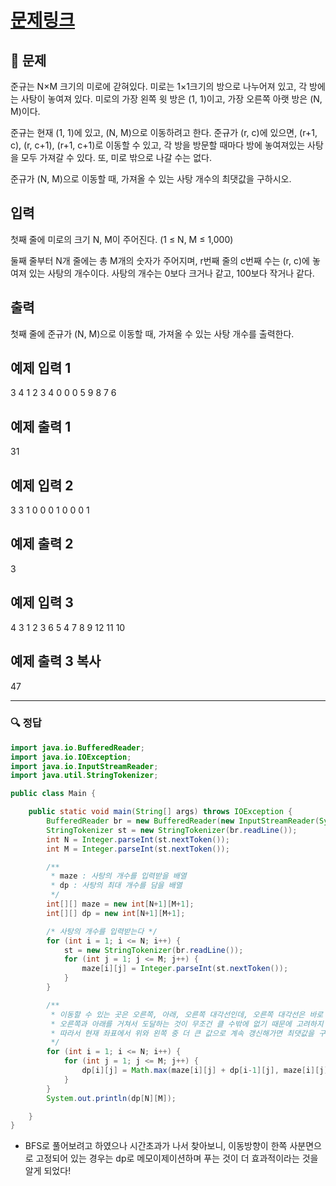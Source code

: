 # [문제링크](https://www.acmicpc.net/problem/11048)

## 📝 문제

준규는 N×M 크기의 미로에 갇혀있다. 미로는 1×1크기의 방으로 나누어져 있고, 각 방에는 사탕이 놓여져 있다. 미로의 가장 왼쪽 윗 방은 (1, 1)이고, 가장 오른쪽 아랫 방은 (N, M)이다.

준규는 현재 (1, 1)에 있고, (N, M)으로 이동하려고 한다. 준규가 (r, c)에 있으면, (r+1, c), (r, c+1), (r+1, c+1)로 이동할 수 있고, 각 방을 방문할 때마다 방에 놓여져있는 사탕을 모두 가져갈 수 있다. 또, 미로 밖으로 나갈 수는 없다.

준규가 (N, M)으로 이동할 때, 가져올 수 있는 사탕 개수의 최댓값을 구하시오.

## 입력

첫째 줄에 미로의 크기 N, M이 주어진다. (1 ≤ N, M ≤ 1,000)

둘째 줄부터 N개 줄에는 총 M개의 숫자가 주어지며, r번째 줄의 c번째 수는 (r, c)에 놓여져 있는 사탕의 개수이다. 사탕의 개수는 0보다 크거나 같고, 100보다 작거나 같다.

## 출력

첫째 줄에 준규가 (N, M)으로 이동할 때, 가져올 수 있는 사탕 개수를 출력한다.

## 예제 입력 1 

3 4
1 2 3 4
0 0 0 5
9 8 7 6

## 예제 출력 1 

31

## 예제 입력 2 

3 3
1 0 0
0 1 0
0 0 1

## 예제 출력 2 

3

## 예제 입력 3 

4 3
1 2 3
6 5 4
7 8 9
12 11 10

## 예제 출력 3 복사

47


---

### 🔍 정답

```java
import java.io.BufferedReader;
import java.io.IOException;
import java.io.InputStreamReader;
import java.util.StringTokenizer;

public class Main {

    public static void main(String[] args) throws IOException {
        BufferedReader br = new BufferedReader(new InputStreamReader(System.in));
        StringTokenizer st = new StringTokenizer(br.readLine());
        int N = Integer.parseInt(st.nextToken());
        int M = Integer.parseInt(st.nextToken());

        /**
         * maze : 사탕의 개수를 입력받을 배열
         * dp : 사탕의 최대 개수를 담을 배열
         */
        int[][] maze = new int[N+1][M+1];
        int[][] dp = new int[N+1][M+1];

        /* 사탕의 개수를 입력받는다 */
        for (int i = 1; i <= N; i++) {
            st = new StringTokenizer(br.readLine());
            for (int j = 1; j <= M; j++) {
                maze[i][j] = Integer.parseInt(st.nextToken());
            }
        }

        /**
         * 이동할 수 있는 곳은 오른쪽, 아래, 오른쪽 대각선인데, 오른쪽 대각선은 바로 이동할 수도 있지만
         * 오른쪽과 아래를 거쳐서 도달하는 것이 무조건 클 수밖에 없기 때문에 고려하지 않아도 되었다.
         * 따라서 현재 좌표에서 위와 왼쪽 중 더 큰 값으로 계속 갱신해가면 최댓값을 구할 수가 있다!
         */
        for (int i = 1; i <= N; i++) {
            for (int j = 1; j <= M; j++) {
                dp[i][j] = Math.max(maze[i][j] + dp[i-1][j], maze[i][j] + dp[i][j-1]);
            }
        }
        System.out.println(dp[N][M]);

    }
}
```
- BFS로 풀어보려고 하였으나 시간초과가 나서 찾아보니, 이동방향이 한쪽 사분면으로 고정되어 있는 경우는 dp로 메모이제이션하며 푸는 것이 더 효과적이라는 것을 알게 되었다!